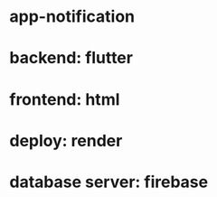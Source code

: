 # app-notification 
# backend: flutter
# frontend: html
# deploy: render
# database server: firebase
